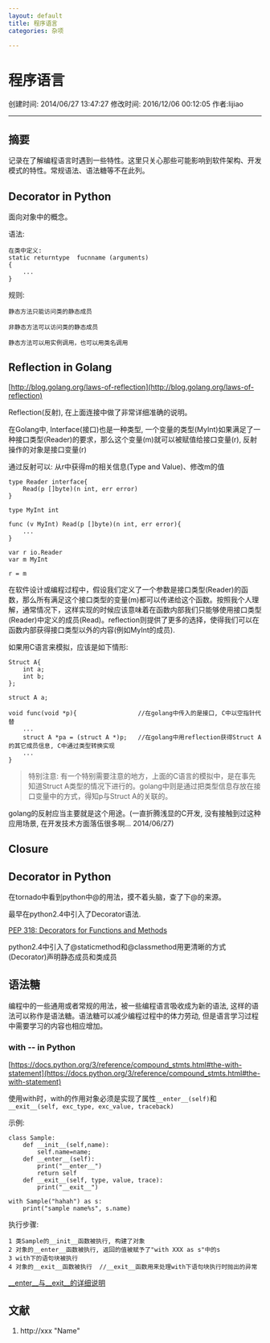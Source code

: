 ```yaml
---
layout: default
title: 程序语言
categories: 杂项

---
```


# 程序语言
创建时间: 2014/06/27 13:47:27  修改时间: 2016/12/06 00:12:05 作者:lijiao

----

## 摘要

记录在了解编程语言时遇到一些特性。这里只关心那些可能影响到软件架构、开发模式的特性。常规语法、语法糖等不在此列。

## Decorator in  Python

面向对象中的概念。

语法:

	在类中定义:
	static returntype  fucnname (arguments)
	{
		...
	}

规则:

	静态方法只能访问类的静态成员

	非静态方法可以访问类的静态成员

	静态方法可以用实例调用，也可以用类名调用

## Reflection in Golang

[http://blog.golang.org/laws-of-reflection](http://blog.golang.org/laws-of-reflection)

Reflection(反射), 在上面连接中做了非常详细准确的说明。

在Golang中, Interface(接口)也是一种类型, 一个变量的类型(MyInt)如果满足了一种接口类型(Reader)的要求，那么这个变量(m)就可以被赋值给接口变量(r), 反射操作的对象是接口变量(r)

通过反射可以: 从r中获得m的相关信息(Type and Value)、修改m的值

	type Reader interface{
		Read(p []byte)(n int, err error)
	}

	type MyInt int

	func (v MyInt) Read(p []byte)(n int, err error){
		...
	}

	var r io.Reader
	var m MyInt

	r = m

在软件设计或编程过程中，假设我们定义了一个参数是接口类型(Reader)的函数，那么所有满足这个接口类型的变量(m)都可以传递给这个函数。按照我个人理解，通常情况下，这样实现的时候应该意味着在函数内部我们只能够使用接口类型(Reader)中定义的成员(Read)。reflection则提供了更多的选择，使得我们可以在函数内部获得接口类型以外的内容(例如MyInt的成员).

如果用C语言来模拟，应该是如下情形:

	Struct A{
		int a;
		int b;
	};

	struct A a;

	void func(void *p){                 //在golang中传入的是接口, C中以空指针代替
		...
		struct A *pa = (struct A *)p;   //在golang中用reflection获得Struct A的其它成员信息, C中通过类型转换实现
		...
	}

>特别注意: 有一个特别需要注意的地方，上面的C语言的模拟中，是在事先知道Struct A类型的情况下进行的。golang中则是通过把类型信息存放在接口变量中的方式，得知p与Struct A的关联的。

golang的反射应当主要就是这个用途。(一直折腾浅显的C开发, 没有接触到过这种应用场景, 在开发技术方面落伍很多啊... 2014/06/27)

## Closure

## Decorator in Python

在tornado中看到python中@的用法，摸不着头脑，查了下@的来源。

最早在python2.4中引入了Decorator语法.

[PEP 318: Decorators for Functions and Methods](https://docs.python.org/3/whatsnew/2.4.html?highlight=decorated%20function)

python2.4中引入了@staticmethod和@classmethod用更清晰的方式(Decorator)声明静态成员和类成员

## 语法糖

编程中的一些通用或者常规的用法，被一些编程语言吸收成为新的语法, 这样的语法可以称作是语法糖。语法糖可以减少编程过程中的体力劳动, 但是语言学习过程中需要学习的内容也相应增加。

### with -- in Python

[https://docs.python.org/3/reference/compound_stmts.html#the-with-statement](https://docs.python.org/3/reference/compound_stmts.html#the-with-statement)

使用with时，with的作用对象必须是实现了属性`__enter__(self)`和`__exit__(self, exc_type, exc_value, traceback)`

示例:

	class Sample:
		def __init__(self,name):
			self.name=name;
		def __enter__(self):
			print("__enter__")
			return self
		def __exit__(self, type, value, trace):
			print("__exit__")

	with Sample("hahah") as s:
		print("sample name%s", s.name)

执行步骤:

	1 类Sample的__init__函数被执行, 构建了对象
	2 对象的__enter__函数被执行, 返回的值被赋予了"with XXX as s"中的s
	3 with下的语句块被执行
	4 对象的__exit__函数被执行  //__exit__函数用来处理with下语句块执行时抛出的异常

[__enter__与__exit__的详细说明](https://docs.python.org/3/library/stdtypes.html#typecontextmanager)

## 文献

1. http://xxx  "Name"

